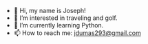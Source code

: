 - 👋 Hi, my name is Joseph!
- 👀 I’m interested in traveling and golf.
- 🌱 I’m currently learning Python.
- 📫 How to reach me: jdumas293@gmail.com

<!---
jdumas293/jdumas293 is a ✨ special ✨ repository because its `README.md` (this file) appears on your GitHub profile.
You can click the Preview link to take a look at your changes.
--->
